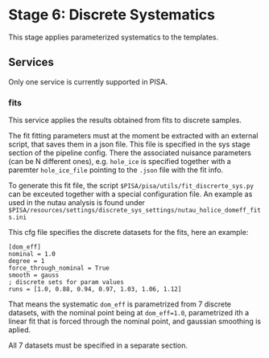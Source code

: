# Stage 6: Discrete Systematics

This stage applies parameterized systematics to the templates. 

## Services

Only one service is currently supported in PISA.

### fits

This service applies the results obtained from fits to discrete samples.

The fit fitting parameters must at the moment be extracted with an external
script, that saves them in a json file. This file is specified in the sys stage
section of the pipeline config. There the associated nuisance parameters (can be
N different ones), e.g. `hole_ice` is specified together with a paremter
`hole_ice_file` pointing to the `.json` file with the fit info.

To generate this fit file, the script `$PISA/pisa/utils/fit_discrerte_sys.py` can
be exceuted together with a special configuration file. An example as used in
the nutau analysis is found under `$PISA/resources/settings/discrete_sys_settings/nutau_holice_domeff_fits.ini`

This cfg file specifies the discrete datasets for the fits, here an example:

```
[dom_eff]
nominal = 1.0
degree = 1
force_through_nominal = True
smooth = gauss
; discrete sets for param values
runs = [1.0, 0.88, 0.94, 0.97, 1.03, 1.06, 1.12]
```

That means the systematic `dom_eff` is parametrized from 7 discrete datasets, with
the nominal point being at `dom_eff=1.0`, parametrized ith a linear fit that is
forced through the nominal point, and gaussian smoothing is aplied.

All 7 datasets must be specified in a separate section.
